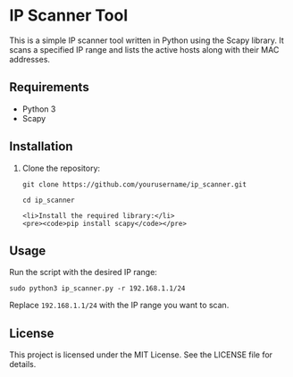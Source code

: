 <!DOCTYPE html>
<html lang="en">
<head>
    <meta charset="UTF-8">
    <meta name="viewport" content="width=device-width, initial-scale=1.0">
    



    
</head>
<body>

<h1>IP Scanner Tool</h1>

<p>This is a simple IP scanner tool written in Python using the Scapy library. It scans a specified IP range and lists the active hosts along with their MAC addresses.</p>

<h2>Requirements</h2>
<ul>
    <li>Python 3</li>
    <li>Scapy</li>
</ul>

<h2>Installation</h2>
<ol>
    <li>Clone the repository:</li>
    <pre><code>git clone https://github.com/yourusername/ip_scanner.git</code></pre>
    <pre><code>cd ip_scanner</code></pre>

    <li>Install the required library:</li>
    <pre><code>pip install scapy</code></pre>
</ol>

<h2>Usage</h2>
<p>Run the script with the desired IP range:</p>
<pre><code>sudo python3 ip_scanner.py -r 192.168.1.1/24</code></pre>
<p>Replace <code>192.168.1.1/24</code> with the IP range you want to scan.</p>

<h2>License</h2>
<p>This project is licensed under the MIT License. See the LICENSE file for details.</p>

</body>
</html>
